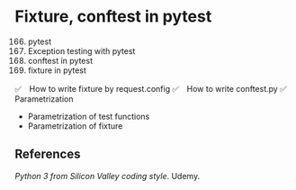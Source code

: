 # Fixture, conftest in pytest  




166. pytest
167. Exception testing with pytest
170. conftest in pytest
171. fixture in pytest


✅　How to write fixture by request.config
✅　How to write conftest.py 
✅　Parametrization

- Parametrization of test functions
- Parametrization of fixture

## References
_Python 3 from Silicon Valley coding style_. Udemy.
